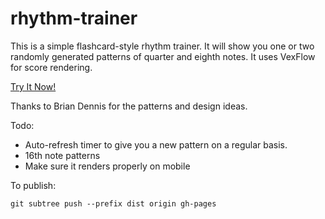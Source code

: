 # rhythm-trainer

This is a simple flashcard-style rhythm trainer. It will show you one or two randomly generated patterns of quarter and eighth notes. It uses VexFlow for score rendering.

[Try It Now!](https://tgerla.github.io/rhythm-trainer/)

Thanks to Brian Dennis for the patterns and design ideas.

Todo:

- Auto-refresh timer to give you a new pattern on a regular basis.
- 16th note patterns
- Make sure it renders properly on mobile

To publish:

```
git subtree push --prefix dist origin gh-pages
```